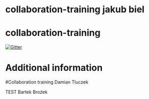 # collaboration-training jakub biel

# collaboration-training

[![Gitter](https://badges.gitter.im/Join%20Chat.svg)](https://gitter.im/AnalyzeAppPerformance/collaboration-training?utm_source=badge&utm_medium=badge&utm_campaign=pr-badge&utm_content=badge)

# Additional information
#Collaboration training
Damian Tluczek

TEST
Bartek Brożek
